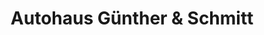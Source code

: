 ---
title: "Autohaus Günther & Schmitt"
url: /floersheim-am-main/autohaus-guenther-und-schmitt/
shop: Autohaus
---